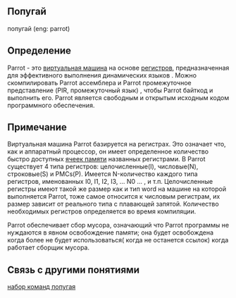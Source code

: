 ## Попугай
попугай (eng: parrot) 

## Определение
Parrot - это [виртуальная машина](virtual%20machines.md) на основе [регистров](register.md), предназначенная для эффективного выполнения динамических языков . 
Можно скомпилировать Parrot ассемблера и Parrot промежуточное представление (PIR, промежуточный язык) , чтобы Parrot байткод и выполнить его. 
Parrot является свободным и открытым исходным кодом программного обеспечения.

## Примечание

Виртуальная машина Parrot базируется на регистрах. Это означает что, как и аппаратный процессор, он имеет определенное количество быстро доступных [ячеек памяти](memory%20cell.md) названных регистрами. В Parrot существует 4 типа регистров:
целочисленные(I), числовые(N), строковые(S) и PMCs(P).  Имеется N-количество каждого типа регистров, именованных  I0, I1, I2, I3, ... N0 ... , и т.п. Целочисленные регистры имеют такой же размер как и тип word на машине на которой выполняется Parrot, тоже самое относится к числовым регистрам, их размер  зависит от реального типа с плавающей запятой. Количество необходимых регистров определяется во время компиляции.

Parrot обеспечивает сбор мусора, означающий что Parrot программы не нуждаются в явном освобождение памяти; она будет освобождена когда более не будет использоваться( когда не останется ссылок) когда работает сборщик мусора.

## Cвязь с другими понятиями 
[набор команд попугая](opcodes%20parrot.md)
